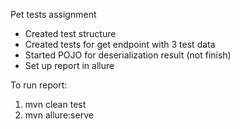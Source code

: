 Pet tests assignment

- Created test structure
- Created tests for get endpoint with 3 test data
- Started POJO for deserialization result (not finish)
- Set up report in allure 

To run report:
 1. mvn clean test
 2. mvn allure:serve

